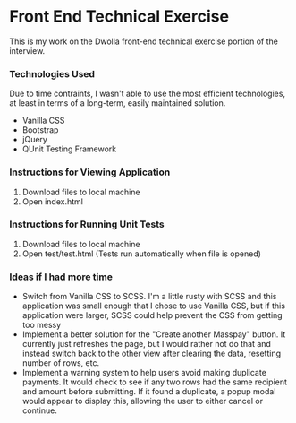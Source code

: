 # Front End Technical Exercise

This is my work on the Dwolla front-end technical exercise portion of the interview.

### Technologies Used

Due to time contraints, I wasn't able to use the most efficient technologies, at least
in terms of a long-term, easily maintained solution.
- Vanilla CSS
- Bootstrap
- jQuery
- QUnit Testing Framework

### Instructions for Viewing Application

1. Download files to local machine
2. Open index.html

### Instructions for Running Unit Tests

1. Download files to local machine
2. Open test/test.html (Tests run automatically when file is opened)

### Ideas if I had more time

- Switch from Vanilla CSS to SCSS. I'm a little rusty with SCSS and this application was
small enough that I chose to use Vanilla CSS, but if this application were larger, SCSS
could help prevent the CSS from getting too messy
- Implement a better solution for the "Create another Masspay" button. It currently just
refreshes the page, but I would rather not do that and instead switch back to the other view
after clearing the data, resetting number of rows, etc.
- Implement a warning system to help users avoid making duplicate payments. It would check
to see if any two rows had the same recipient and amount before submitting. If it found a
duplicate, a popup modal would appear to display this, allowing the user to either cancel
or continue.
